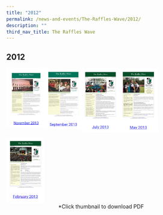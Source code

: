 ```yaml
---
title: "2012"
permalink: /news-and-events/The-Raffles-Wave/2012/
description: ""
third_nav_title: The Raffles Wave
---
```

## 2012

<p><a href="https://www.rgs.edu.sg/qql/slot/u557/Raffles%20Wave/2015/Raffles%20Wave_November%202015.pdf">
<img style="width:20%" align=left src="/images/20131.jpg">
</a></p>

<p><a href="https://www.ezhishi.net/CKPSebook2022/">
<img style="width:20%" align=left src="/images/20132.jpg">
</a></p>

<p><a href="https://www.rgs.edu.sg/qql/slot/u1290/Raffles%20Wave/2018/Raffles%20Wave_August%202018.pdf">
<img style="width:20%" align=left src="/images/20133.jpg">
</a></p>

<p><a href="https://www.rgs.edu.sg/qql/slot/u1290/Raffles%20Wave/2018/Raffles%20Wave_June%202018.pdf">
<img style="width:20%" align=left src="/images/20134.jpg">
</a></p>
<br clear=left>

<p><a href="https://www.ezhishi.net/CKPSebook2022/">
<img style="width:20%" align=left src="/images/20135.jpg">
</a></p>
<br clear=left>

<center>*Click thumbnail to download PDF</center>